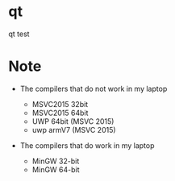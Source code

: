 # qt
qt test

# Note
* The compilers that do not work in my laptop
    * MSVC2015 32bit
    * MSVC2015 64bit
    * UWP 64bit (MSVC 2015)
    * uwp armV7 (MSVC 2015)
  
* The compilers that do work in my laptop
    * MinGW 32-bit
    * MinGW 64-bit
